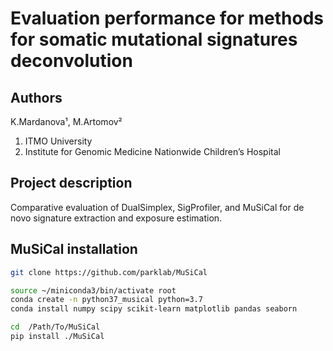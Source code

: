 # Evaluation performance for methods for somatic mutational signatures deconvolution
## Authors
K.Mardanova¹, M.Artomov² 
1. ITMO University
2. Institute for Genomic Medicine Nationwide Children’s Hospital
## Project description

Comparative evaluation of DualSimplex, SigProfiler, and MuSiCal for de novo signature extraction and exposure estimation.


## MuSiCal installation

```bash
git clone https://github.com/parklab/MuSiCal

source ~/miniconda3/bin/activate root
conda create -n python37_musical python=3.7
conda install numpy scipy scikit-learn matplotlib pandas seaborn

cd  /Path/To/MuSiCal
pip install ./MuSiCal
```
